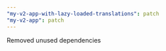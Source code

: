 ```yaml
---
"my-v2-app-with-lazy-loaded-translations": patch
"my-v2-app": patch
---
```


Removed unused dependencies
